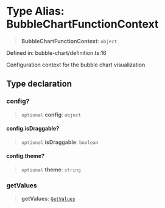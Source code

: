 # Type Alias: BubbleChartFunctionContext

> **BubbleChartFunctionContext**: `object`

Defined in: bubble-chart/definition.ts:16

Configuration context for the bubble chart visualization

## Type declaration

### config?

> `optional` **config**: `object`

#### config.isDraggable?

> `optional` **isDraggable**: `boolean`

#### config.theme?

> `optional` **theme**: `string`

### getValues

> **getValues**: [`GetValues`](GetValues.md)
